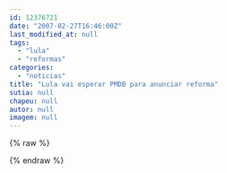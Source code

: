 ```yaml
---
id: 12376721
date: "2007-02-27T16:46:00Z"
last_modified_at: null
tags:
  - "lula"
  - "reformas"
categories:
  - "noticias"
title: "Lula vai esperar PMDB para anunciar reforma"
sutia: null
chapeu: null
autor: null
imagem: null
---
```

{% raw %}
<p> </p>
{% endraw %}